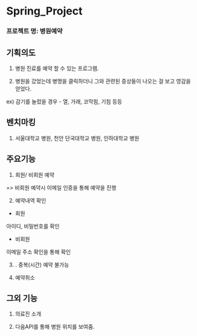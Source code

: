 # Spring_Project

### **프로젝트 명: 병원예약**

## **기획의도**

1. 병원 진료를 예약 할 수 있는 프로그램.

2. 병원을 갔었는데 병명을 클릭하더니 그와 관련된 증상들이 나오는 걸 보고 영감을 얻었다.

ex) 감기를 눌렀을 경우 - 열, 가래, 코막힘, 기침 등등

## **벤치마킹**

1. 서울대학교 병원, 천안 단국대학교 병원, 인하대학교 병원

## **주요기능**

1. 회원/ 비회원 예약

=> 비회원 예약시 이메일 인증을 통해 예약을 진행

2. 예약내역 확인

- 회원

아이디, 비밀번호를 확인

- 비회원

이메일 주소 확인을 통해 확인

3. . 중복(시간) 예약 불가능

4. 예약취소

## **그외 기능**

1. 의료진 소개

2. 다음API를 통해 병원 위치를 보여줌.
